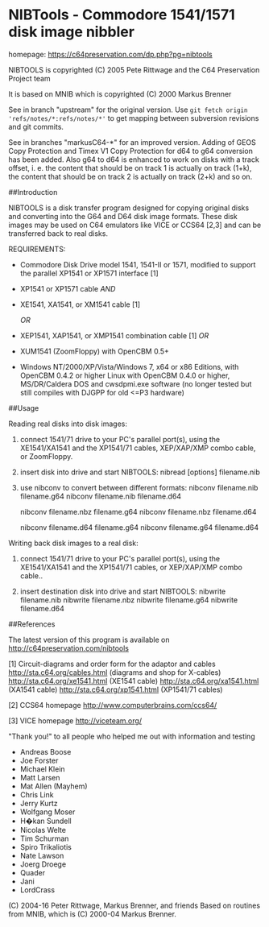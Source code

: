 # NIBTools - Commodore 1541/1571 disk image nibbler

homepage: https://c64preservation.com/dp.php?pg=nibtools

NIBTOOLS is copyrighted
(C) 2005 Pete Rittwage and the C64 Preservation Project team

It is based on MNIB which is copyrighted
(C) 2000 Markus Brenner



See in branch "upstream" for the original version.
Use `git fetch origin 'refs/notes/*:refs/notes/*'` 
to get mapping between subversion revisions and git commits.

See in branches "markusC64-*" for an improved version.
Adding of GEOS Copy Protection and Timex V1 Copy Protection for d64 to 
g64 conversion has been added.
Also g64 to d64 is enhanced to work on disks with a track offset, 
i. e. the content that should be on track 1 is actually on track (1+k), 
the content that should be on track 2 is actually on track (2+k) and so on. 


##Introduction

NIBTOOLS is a disk transfer program designed for copying original disks 
and converting into the G64 and D64 disk image formats. These disk images
may be used on C64 emulators like VICE or CCS64 [2,3] and can be transferred
back to real disks.

REQUIREMENTS:

- Commodore Disk Drive model 1541, 1541-II or 1571, modified to support
  the parallel XP1541 or XP1571 interface [1]

- XP1541 or XP1571 cable
   *AND*
- XE1541, XA1541, or XM1541 cable [1]

  *OR* 
- XEP1541, XAP1541, or XMP1541 combination cable [1]
  *OR* 
- XUM1541 (ZoomFloppy) with OpenCBM 0.5+
		
- Windows NT/2000/XP/Vista/Windows 7, x64 or x86 Editions, with OpenCBM 0.4.2 or higher
  Linux with OpenCBM 0.4.0 or higher,
  MS/DR/Caldera DOS and cwsdpmi.exe software (no longer tested but still compiles with DJGPP for old <=P3 hardware)
     
##Usage

Reading real disks into disk images:

1. connect 1541/71 drive to your PC's parallel port(s), using
the XE1541/XA1541 and the XP1541/71 cables, XEP/XAP/XMP combo cable, or ZoomFloppy.

2. insert disk into drive and start NIBTOOLS:
    nibread [options] filename.nib

3. use nibconv to convert between different formats:
    nibconv filename.nib filename.g64
    nibconv filename.nib filename.d64

    nibconv filename.nbz filename.g64
    nibconv filename.nbz filename.d64

    nibconv filename.d64 filename.g64
    nibconv filename.g64 filename.d64

Writing back disk images to a real disk:

1. connect 1541/71 drive to your PC's parallel port(s), using
the XE1541/XA1541 and the XP1541/71 cables, or XEP/XAP/XMP combo cable..

2. insert destination disk into drive and start NIBTOOLS:
    nibwrite filename.nib
    nibwrite filename.nbz
    nibwrite filename.g64
    nibwrite filename.d64


##References

The latest version of this program is available on http://c64preservation.com/nibtools

[1] Circuit-diagrams and order form for the adaptor and cables
      http://sta.c64.org/cables.html  (diagrams and shop for X-cables)
      http://sta.c64.org/xe1541.html  (XE1541 cable)
      http://sta.c64.org/xa1541.html  (XA1541 cable)
      http://sta.c64.org/xp1541.html  (XP1541/71 cables)

[2] CCS64 homepage
      http://www.computerbrains.com/ccs64/

[3] VICE homepage
      http://viceteam.org/


"Thank you!" to all people who helped me out with information and testing

* Andreas Boose         
* Joe Forster           
* Michael Klein        
* Matt Larsen          
* Mat Allen (Mayhem)
* Chris Link            
* Jerry Kurtz
* Wolfgang Moser       
* H�kan Sundell         
* Nicolas Welte         
* Tim Schurman
* Spiro Trikaliotis
* Nate Lawson
* Joerg Droege
* Quader
* Jani
* LordCrass

(C) 2004-16 Peter Rittwage, Markus Brenner, and friends
Based on routines from MNIB, which is (C) 2000-04 Markus Brenner.

